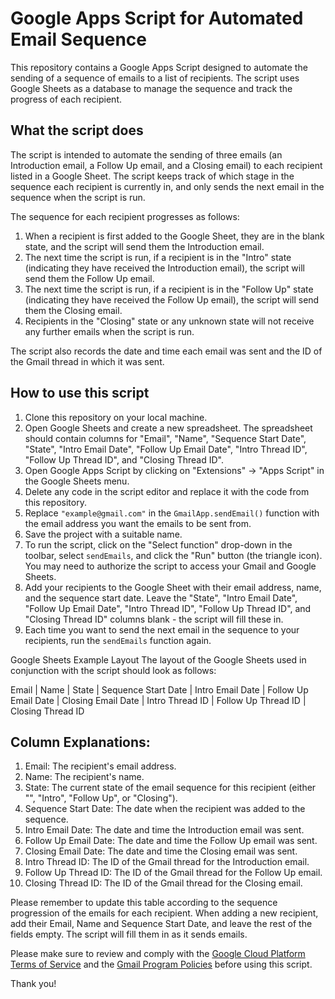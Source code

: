 # Google Apps Script for Automated Email Sequence

This repository contains a Google Apps Script designed to automate the sending of a sequence of emails to a list of recipients. The script uses Google Sheets as a database to manage the sequence and track the progress of each recipient.

## What the script does

The script is intended to automate the sending of three emails (an Introduction email, a Follow Up email, and a Closing email) to each recipient listed in a Google Sheet. The script keeps track of which stage in the sequence each recipient is currently in, and only sends the next email in the sequence when the script is run.

The sequence for each recipient progresses as follows:
1. When a recipient is first added to the Google Sheet, they are in the blank state, and the script will send them the Introduction email.
2. The next time the script is run, if a recipient is in the "Intro" state (indicating they have received the Introduction email), the script will send them the Follow Up email.
3. The next time the script is run, if a recipient is in the "Follow Up" state (indicating they have received the Follow Up email), the script will send them the Closing email.
4. Recipients in the "Closing" state or any unknown state will not receive any further emails when the script is run.

The script also records the date and time each email was sent and the ID of the Gmail thread in which it was sent.

## How to use this script

1. Clone this repository on your local machine.
2. Open Google Sheets and create a new spreadsheet. The spreadsheet should contain columns for "Email", "Name", "Sequence Start Date", "State", "Intro Email Date", "Follow Up Email Date", "Intro Thread ID", "Follow Up Thread ID", and "Closing Thread ID".
3. Open Google Apps Script by clicking on "Extensions" -> "Apps Script" in the Google Sheets menu.
4. Delete any code in the script editor and replace it with the code from this repository.
5. Replace `"example@gmail.com"` in the `GmailApp.sendEmail()` function with the email address you want the emails to be sent from.
6. Save the project with a suitable name.
7. To run the script, click on the "Select function" drop-down in the toolbar, select `sendEmails`, and click the "Run" button (the triangle icon). You may need to authorize the script to access your Gmail and Google Sheets.
8. Add your recipients to the Google Sheet with their email address, name, and the sequence start date. Leave the "State", "Intro Email Date", "Follow Up Email Date", "Intro Thread ID", "Follow Up Thread ID", and "Closing Thread ID" columns blank - the script will fill these in.
9. Each time you want to send the next email in the sequence to your recipients, run the `sendEmails` function again.

Google Sheets Example Layout
The layout of the Google Sheets used in conjunction with the script should look as follows:

Email |	Name |	State |	Sequence Start Date |	Intro Email Date |	Follow Up Email Date |	Closing Email Date |	Intro Thread ID |	Follow Up Thread ID |	Closing Thread ID

## Column Explanations:
1. Email: The recipient's email address.
2. Name: The recipient's name.
3. State: The current state of the email sequence for this recipient (either "", "Intro", "Follow Up", or "Closing").
4. Sequence Start Date: The date when the recipient was added to the sequence.
5. Intro Email Date: The date and time the Introduction email was sent.
6. Follow Up Email Date: The date and time the Follow Up email was sent.
7. Closing Email Date: The date and time the Closing email was sent.
8. Intro Thread ID: The ID of the Gmail thread for the Introduction email.
9. Follow Up Thread ID: The ID of the Gmail thread for the Follow Up email.
10. Closing Thread ID: The ID of the Gmail thread for the Closing email.

Please remember to update this table according to the sequence progression of the emails for each recipient. When adding a new recipient, add their Email, Name and Sequence Start Date, and leave the rest of the fields empty. The script will fill them in as it sends emails.

Please make sure to review and comply with the [Google Cloud Platform Terms of Service](https://cloud.google.com/terms/) and the [Gmail Program Policies](https://developers.google.com/gmail/api/guides/policies) before using this script.


Thank you!
